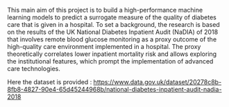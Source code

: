 This main aim of this project is to build a high-performance machine learning models to predict a surrogate measure of the quality of diabetes care that is given in a hospital. To set a background, the research is based on the results of the UK National Diabetes Inpatient Audit (NaDIA) of 2018 that involves remote blood glucose monitoring as a proxy outcome of the high-quality care environment implemented in a hospital. The proxy theoretically correlates lower inpatient mortality risk and allows exploring the institutional features, which prompt the implementation of advanced care technologies.

Here the dataset is provided : https://www.data.gov.uk/dataset/20278c8b-8fb8-4827-90e4-65d45244968b/national-diabetes-inpatient-audit-nadia-2018
